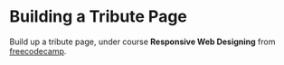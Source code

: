 # Building a Tribute Page

Build up a tribute page, under course **Responsive Web Designing** from [freecodecamp](https://freecodecamp.org).
